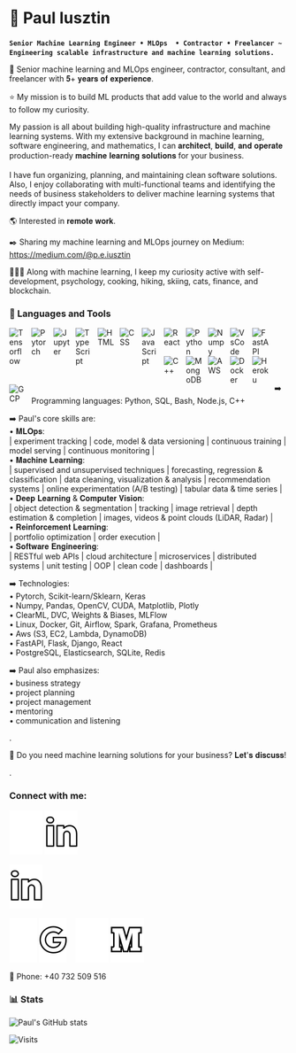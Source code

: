 # 🤖 Paul Iusztin
**`Senior Machine Learning Engineer • MLOps  • Contractor • Freelancer ~ Engineering scalable infrastructure and machine learning solutions.`**

💼 Senior machine learning and MLOps engineer, contractor, consultant, and freelancer with 𝟓+ 𝐲𝐞𝐚𝐫𝐬 𝐨𝐟 𝐞𝐱𝐩𝐞𝐫𝐢𝐞𝐧𝐜𝐞.

⭐ My mission is to build ML products that add value to the world and always to follow my curiosity.

My passion is all about building high-quality infrastructure and machine learning systems. With my extensive background in machine learning, software engineering, and mathematics, I can 𝐚𝐫𝐜𝐡𝐢𝐭𝐞𝐜𝐭, 𝐛𝐮𝐢𝐥𝐝, 𝐚𝐧𝐝 𝐨𝐩𝐞𝐫𝐚𝐭𝐞 production-ready 𝐦𝐚𝐜𝐡𝐢𝐧𝐞 𝐥𝐞𝐚𝐫𝐧𝐢𝐧𝐠 𝐬𝐨𝐥𝐮𝐭𝐢𝐨𝐧𝐬 for your business.
<br/><br/>
I have fun organizing, planning, and maintaining clean software solutions. Also, I enjoy collaborating with multi-functional teams and identifying the needs of business stakeholders to deliver machine learning systems that directly impact your company.
<br/>

🌎 Interested in 𝐫𝐞𝐦𝐨𝐭𝐞 𝐰𝐨𝐫𝐤.

✒️ Sharing my machine learning and MLOps journey on Medium: https://medium.com/@p.e.iusztin

🚴🏼‍♂️ Along with machine learning, I keep my curiosity active with self-development, psychology, cooking, hiking, skiing, cats, finance, and blockchain.

### 🧰 Languages and Tools

<img align="left" alt="Tensorflow" width="30px" style="padding-right:10px;" src="https://cdn.jsdelivr.net/gh/devicons/devicon/icons/tensorflow/tensorflow-original.svg" />
<img align="left" alt="Pytorch" width="30px" style="padding-right:10px;" src="https://cdn.jsdelivr.net/gh/devicons/devicon/icons/pytorch/pytorch-original.svg" />
<img align="left" alt="Jupyter" width="30px" style="padding-right:10px;" src="https://cdn.jsdelivr.net/gh/devicons/devicon/icons/jupyter/jupyter-original-wordmark.svg" />
<img align="left" alt="TypeScript" width="30px" style="padding-right:10px;" src="https://cdn.jsdelivr.net/gh/devicons/devicon/icons/typescript/typescript-original.svg" />
<img align="left" alt="HTML" width="30px" style="padding-right:10px;" src="https://cdn.jsdelivr.net/gh/devicons/devicon/icons/html5/html5-original.svg" />
<img align="left" alt="CSS" width="30px" style="padding-right:10px;" src="https://cdn.jsdelivr.net/gh/devicons/devicon/icons/css3/css3-original.svg" />
<img align="left" alt="JavaScript" width="30px" style="padding-right:10px;" src="https://cdn.jsdelivr.net/gh/devicons/devicon/icons/javascript/javascript-original.svg" />
<img align="left" alt="React" width="30px" style="padding-right:10px;" src="https://cdn.jsdelivr.net/gh/devicons/devicon/icons/react/react-original.svg" />
<img align="left" alt="Python" width="30px" style="padding-right:10px;" src="https://cdn.jsdelivr.net/gh/devicons/devicon/icons/python/python-original.svg" />
<img align="left" alt="Numpy" width="30px" style="padding-right:10px;" src="https://cdn.jsdelivr.net/gh/devicons/devicon/icons/numpy/numpy-original.svg" />
<img align="left" alt="VsCode" width="30px" style="padding-right:10px;" src="https://cdn.jsdelivr.net/gh/devicons/devicon/icons/vscode/vscode-original.svg" />
<img align="left" alt="FastAPI" width="30px" style="padding-right:10px;" src="https://cdn.jsdelivr.net/gh/devicons/devicon/icons/fastapi/fastapi-original.svg" />
<img align="left" alt="C++" width="30px" style="padding-right:10px;" src="https://cdn.jsdelivr.net/gh/devicons/devicon/icons/cplusplus/cplusplus-line.svg" />
<img align="left" alt="MongoDB" width="30px" style="padding-right:10px;" src="https://cdn.jsdelivr.net/gh/devicons/devicon/icons/mongodb/mongodb-original.svg" />
<img align="left" alt="AWS" width="30px" style="padding-right:10px;" src="https://cdn.jsdelivr.net/gh/devicons/devicon/icons/amazonwebservices/amazonwebservices-original.svg" />
<img align="left" alt="Docker" width="30px" style="padding-right:10px;" src="https://cdn.jsdelivr.net/gh/devicons/devicon/icons/docker/docker-original.svg" />
<img align="left" alt="Heroku" width="30px" style="padding-right:10px;" src="https://cdn.jsdelivr.net/gh/devicons/devicon/icons/heroku/heroku-original.svg" />
<img align="left" alt="GCP" width="30px" style="padding-right:10px;" src="https://cdn.jsdelivr.net/gh/devicons/devicon/icons/googlecloud/googlecloud-original.svg" />

<br/>
<br/>
<br/>
<br/>
<br/>

➡️ Programming languages:  Python, SQL, Bash, Node.js, C++

➡️ Paul's core skills are: <br/>
• 𝐌𝐋𝐎𝐩𝐬: <br/>
| experiment tracking | code, model & data versioning | continuous training | model serving | continuous monitoring | <br/>
• 𝐌𝐚𝐜𝐡𝐢𝐧𝐞 𝐋𝐞𝐚𝐫𝐧𝐢𝐧𝐠: <br/>
| supervised and unsupervised techniques | forecasting, regression & classification | data cleaning, visualization & analysis  | recommendation systems | online experimentation (A/B testing) | tabular data & time series | <br/>
• 𝐃𝐞𝐞𝐩 𝐋𝐞𝐚𝐫𝐧𝐢𝐧𝐠 & 𝐂𝐨𝐦𝐩𝐮𝐭𝐞𝐫 𝐕𝐢𝐬𝐢𝐨𝐧: <br/>
| object detection & segmentation | tracking | image retrieval | depth estimation & completion | images, videos & point clouds (LiDAR, Radar) | <br/>
• 𝐑𝐞𝐢𝐧𝐟𝐨𝐫𝐜𝐞𝐦𝐞𝐧𝐭 𝐋𝐞𝐚𝐫𝐧𝐢𝐧𝐠: <br/>
| portfolio optimization | order execution | <br/>
• 𝐒𝐨𝐟𝐭𝐰𝐚𝐫𝐞 𝐄𝐧𝐠𝐢𝐧𝐞𝐞𝐫𝐢𝐧𝐠: <br/>
| RESTful web APIs | cloud architecture | microservices | distributed systems | unit testing | OOP | clean code | dashboards | <br/>

➡️ Technologies: <br/>
• Pytorch, Scikit-learn/Sklearn, Keras <br/>
• Numpy, Pandas, OpenCV, CUDA, Matplotlib, Plotly <br/>
• ClearML, DVC, Weights & Biases, MLFlow <br/>
• Linux, Docker, Git, Airflow, Spark, Grafana, Prometheus <br/>
• Aws (S3, EC2, Lambda, DynamoDB) <br/>
• FastAPI, Flask, Django, React <br/>
• PostgreSQL, Elasticsearch, SQLite, Redis <br/>

➡️  Paul also emphasizes: <br/>
• business strategy <br/>
• project planning <br/>
• project management <br/>
• mentoring <br/>
• communication and listening <br/>

.

💬 Do you need machine learning solutions for your business? 𝐋𝐞𝐭'𝐬 𝐝𝐢𝐬𝐜𝐮𝐬𝐬!

.

### Connect with me:


[![linkedin](./images/linkedin.svg#gh-dark-mode-only)](https://www.linkedin.com/in/pauliusztin)
[![linkedin](./images/linkedin_light.svg#gh-light-mode-only)](https://www.linkedin.com/in/pauliusztin)
&nbsp;&nbsp;

<picture>
  <source media="(prefers-color-scheme: dark)" srcset="./images/linkedin.svg">
  <img alt="Text changing depending on mode. Light: 'So light!' Dark: 'So dark!'" src="./images/linkedin_light.svg">
</picture>

[![gmail](./images/gmail.svg)](mailto:p.b.iusztin@gmail.com?subject=[FromGitHub]%20Consult%20:#gh-dark-mode-only)
[![gmail](./images/gmail_light.svg)](mailto:p.b.iusztin@gmail.com?subject=[FromGitHub]%20Consult%20:#gh-light-mode-only)
&nbsp;&nbsp;
[![medium](./images/medium.svg)](https://medium.com/@p.e.iusztin#gh-dark-mode-only)
[![medium](./images/medium_light.svg)](https://medium.com/@p.e.iusztin#gh-light-mode-only)

📱 Phone: +40 732 509 516 <br/> 


### 📊 Stats
![Paul's GitHub stats](https://github-readme-stats.vercel.app/api?username=iusztinpaul&show_icons=true&theme=gruvbox)

![Visits](https://komarev.com/ghpvc/?username=IusztinPaul)
